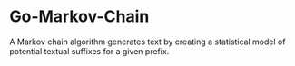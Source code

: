 # Go-Markov-Chain
A Markov chain algorithm generates text by creating a statistical model of potential textual suffixes for a given prefix.

